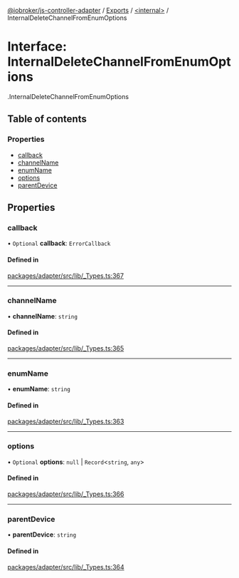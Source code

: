 [@iobroker/js-controller-adapter](../README.md) / [Exports](../modules.md) / [<internal\>](../modules/internal_.md) / InternalDeleteChannelFromEnumOptions

# Interface: InternalDeleteChannelFromEnumOptions

[<internal>](../modules/internal_.md).InternalDeleteChannelFromEnumOptions

## Table of contents

### Properties

- [callback](internal_.InternalDeleteChannelFromEnumOptions.md#callback)
- [channelName](internal_.InternalDeleteChannelFromEnumOptions.md#channelname)
- [enumName](internal_.InternalDeleteChannelFromEnumOptions.md#enumname)
- [options](internal_.InternalDeleteChannelFromEnumOptions.md#options)
- [parentDevice](internal_.InternalDeleteChannelFromEnumOptions.md#parentdevice)

## Properties

### callback

• `Optional` **callback**: `ErrorCallback`

#### Defined in

[packages/adapter/src/lib/_Types.ts:367](https://github.com/ioBroker/ioBroker.js-controller/blob/deec19ee/packages/adapter/src/lib/_Types.ts#L367)

___

### channelName

• **channelName**: `string`

#### Defined in

[packages/adapter/src/lib/_Types.ts:365](https://github.com/ioBroker/ioBroker.js-controller/blob/deec19ee/packages/adapter/src/lib/_Types.ts#L365)

___

### enumName

• **enumName**: `string`

#### Defined in

[packages/adapter/src/lib/_Types.ts:363](https://github.com/ioBroker/ioBroker.js-controller/blob/deec19ee/packages/adapter/src/lib/_Types.ts#L363)

___

### options

• `Optional` **options**: ``null`` \| `Record`<`string`, `any`\>

#### Defined in

[packages/adapter/src/lib/_Types.ts:366](https://github.com/ioBroker/ioBroker.js-controller/blob/deec19ee/packages/adapter/src/lib/_Types.ts#L366)

___

### parentDevice

• **parentDevice**: `string`

#### Defined in

[packages/adapter/src/lib/_Types.ts:364](https://github.com/ioBroker/ioBroker.js-controller/blob/deec19ee/packages/adapter/src/lib/_Types.ts#L364)
